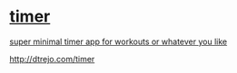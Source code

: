 [timer](http://dtrejo.com/timer)
=====

[super minimal timer app for workouts or whatever you like](http://dtrejo.com/timer)

<http://dtrejo.com/timer>
